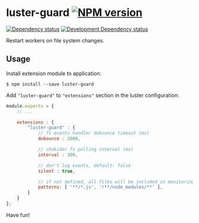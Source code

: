 luster-guard [![NPM version][npm-image]][npm-link]
============

[![Dependency status][deps-image]][deps-link]
[![Development Dependency status][devdeps-image]][devdeps-link]

Restart workers on file system changes.

## Usage

Install extension module to application:

```console
$ npm install --save luster-guard
```

Add `"luster-guard"` to `"extensions"` section in the luster configuration:

```javascript
module.exports = {
    // ...

    extensions : {
        "luster-guard" : {
            // fs events handler debounce timeout (ms)
            debounce : 2000,

            // chokidar fs polling interval (ms)
            interval : 300,

            // don't log events, default: false
            silent : true,

            // if not defined, all files will be included in monitoring
            patterns: [ '**/*.js', '!**/node_modules/**' ],
        }
    }
};
```

Have fun!

[npm-image]: https://img.shields.io/npm/v/luster-guard.svg?style=flat
[npm-link]: https://npmjs.org/package/luster-guard
[deps-image]: https://img.shields.io/david/nodules/luster-guard.svg?style=flat
[deps-link]: https://david-dm.org/nodules/luster-guard
[devdeps-image]: https://img.shields.io/david/dev/nodules/luster-guard.svg?style=flat
[devdeps-link]: https://david-dm.org/nodules/luster-guard#info=devDependencies
